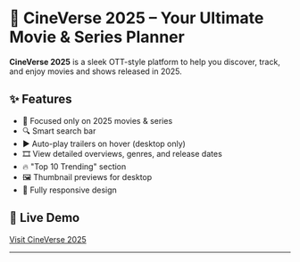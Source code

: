 # 🎥 CineVerse 2025 – Your Ultimate Movie & Series Planner

**CineVerse 2025** is a sleek OTT-style platform to help you discover, track, and enjoy movies and shows released in 2025.

## ✨ Features

- 📅 Focused only on 2025 movies & series
- 🔍 Smart search bar
- ▶️ Auto-play trailers on hover (desktop only)
- 🎞️ View detailed overviews, genres, and release dates
- 🔥 "Top 10 Trending" section
- 🖼️ Thumbnail previews for desktop
- 📱 Fully responsive design

## 🔗 Live Demo
[Visit CineVerse 2025](https://cineverse-p.netlify.app/)

---
